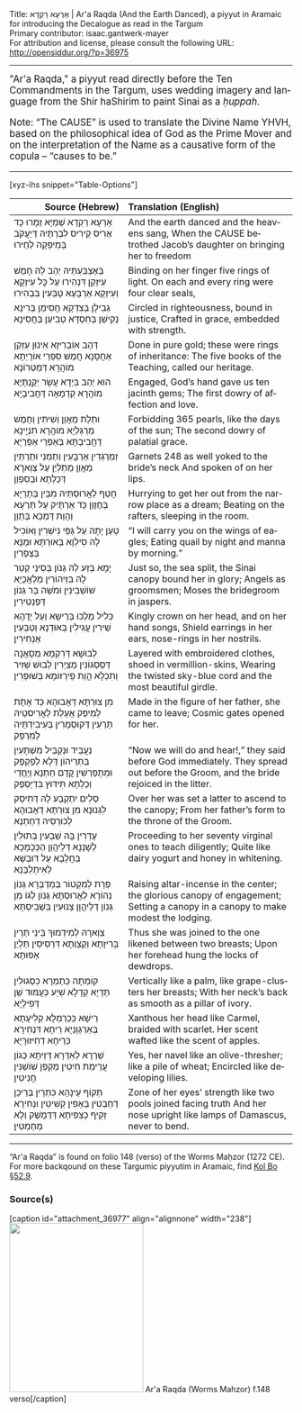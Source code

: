 <html>
<head></head>
<body>
Title: אַרְעָא רַקְדָא | Ar'a Raqda (And the Earth Danced), a piyyut in Aramaic for introducing the Decalogue as read in the Targum<br />
Primary contributor: isaac.gantwerk-mayer<br />
For attribution and license, please consult the following URL: <a href="http://opensiddur.org/?p=36975">http://opensiddur.org/?p=36975</a>
<p />
<hr />

<div class="english" lang="en" style="font-size: 1.2em;">
"Ar'a Raqda," a piyyut read directly before the Ten Commandments in the Targum, uses wedding imagery and language from the Shir haShirim to paint Sinai as a <em>ḥuppah</em>.

Note: “The CAUSE” is used to translate the Divine Name YHVH, based on the philosophical idea of God as the Prime Mover and on the interpretation of the Name as a causative form of the copula – “causes to be.”
</div>

<hr />

[xyz-ihs snippet="Table-Options"]<table style="margin-left: auto; margin-right: auto;" class="draggable">
<thead><tr><th id="x" style="text-align: right;">Source (Hebrew)</th><th style="text-align: left;">Translation (English)</th></tr></thead>
<tbody>
<tr><td style="vertical-align:top;">
<div class="liturgy" lang="he">
<span class="acrostic">אַ</span>רְעָא רַקְדָא שְׁמַיָּא זַמָרוּ
כָד אֶרִיס קֵירִיס לִבְרַתֶּיהּ דְּיַעֲקֹב בְּמִיפְּקָה לְחֵירוּ
</span></div></td>
 
<td style="vertical-align:top;">
<div class="english" lang="en">
<span class="acrostic">A</span>nd the earth danced and the heavens sang,
When the CAUSE betrothed Jacob’s daughter on bringing her to freedom
</div></td></tr>


<tr><td style="vertical-align:top;">
<div class="liturgy" lang="he">
<span class="acrostic">בְּ</span>אֶצְבַּעְתֵּיהּ יְהַב לַהּ חָמֶשׁ עִיזְקַן דִּנְהִירוּ
עַל כׇּל עִיזְקָא וְעִיזְקָא אַרְבָּעָא טָבְּעִין בִּבְהִירוּ
</span></div></td>
 
<td style="vertical-align:top;">
<div class="english" lang="en">
<span class="acrostic">B</span>inding on her finger five rings of light.
On each and every ring were four clear seals,
</div></td></tr>


<tr><td style="vertical-align:top;">
<div class="liturgy" lang="he">
<span class="acrostic">גְ</span>בִילָן בְּצִדְקָא חֲסִימַן בְּרִינָא
נְקִישַׁן בְּחִסְדָּא טְבִיעַן בַּחֲסִינָא
</span></div></td>
 
<td style="vertical-align:top;">
<div class="english" lang="en">
<span class="acrostic">C</span>ircled in righteousness, bound in justice,
Crafted in grace, embedded with strength.
</div></td></tr>


<tr><td style="vertical-align:top;">
<div class="liturgy" lang="he">
<span class="acrostic">דְּ</span>הַב אוֹבְרִיזָא אִינוּן עִזְקַן אַחֲסָנָא
חֲמֶשׁ סִפְרֵי אוֹרָיְתָא מוֹהֲרָא דְּמַטְרוֹנָא
</span></div></td>
 
<td style="vertical-align:top;">
<div class="english" lang="en">
<span class="acrostic">D</span>one in pure gold; these were rings of inheritance:
The five books of the Teaching, called our heritage.
</div></td></tr>


<tr><td style="vertical-align:top;">
<div class="liturgy" lang="he">
<span class="acrostic">ה</span>וּא יְהַב בִּיְדָא עֲשָׂר יְקְַנְתָּיָא
מוֹהֲרָא קַדְמָאָה דַּחֲבִיבָיָא
</span></div></td>
 
<td style="vertical-align:top;">
<div class="english" lang="en">
<span class="acrostic">E</span>ngaged, God’s hand gave us ten jacinth gems;
The first dowry of affection and love.
</div></td></tr>


<tr><td style="vertical-align:top;">
<div class="liturgy" lang="he">
<span class="acrostic">וּ</span>תְלַת מַאֲוַן וְשִׁיתִּין וְחָמֶשׁ מַרְגְּלַיָא
מוֹהֲרָא תִנְיָינָא דַחֲבִיבְתָּא בְּאַפְּרֵי אַפְּרַיָא
</span></div></td>
 
<td style="vertical-align:top;">
<div class="english" lang="en">
<span class="acrostic">F</span>orbidding 365 pearls, like the days of the sun;
The second dowry of palatial grace.
</div></td></tr>


<tr><td style="vertical-align:top;">
<div class="liturgy" lang="he">
<span class="acrostic">זְ</span>מַרַגְדִין אַרְבֲּעִין וְתַמְנֵי וּתַרְתֵּין מַאֲוַן
מַתְלְיַן עַל צַוְארָא דְּכַלְתָא וּבְסִפְוַן
</span></div></td>
 
<td style="vertical-align:top;">
<div class="english" lang="en">
<span class="acrostic">G</span>arnets 248 as well yoked to the bride’s neck
And spoken of on her lips.
</div></td></tr>


<tr><td style="vertical-align:top;">
<div class="liturgy" lang="he">
<span class="acrostic">חֲ</span>טַף לַאֲרוּסְתֵּיהּ מִבֵּין בַּתְרַיָא בְּחֶזֶוַן
כַּד אַרְתֶּיק עַל תַּרְעָא וְהָוַת דַּמְכַא בְּתַוַן
</span></div></td>
 
<td style="vertical-align:top;">
<div class="english" lang="en">
<span class="acrostic">H</span>urrying to get her out from the narrow place as a dream;
Beating on the rafters, sleeping in the room.
</div></td></tr>


<tr><td style="vertical-align:top;">
<div class="liturgy" lang="he">
<span class="acrostic">טְ</span>עַן יָתָהּ עַל גַּפֵּי נִישְׁרִין
וְאוֹכִיל לָהּ סִילְוָא בְּאוּרְתָּא וּמַנָּא בְּצַפְרִין
</span></div></td>
 
<td style="vertical-align:top;">
<div class="english" lang="en">
“<span class="acrostic">I</span> will carry you on the wings of eagles;
Eating quail by night and manna by morning.”
</div></td></tr>


<tr><td style="vertical-align:top;">
<div class="liturgy" lang="he">
<span class="acrostic">יָ</span>מָא בְּזַע לַהּ גְנוֹן בְּסִינַי קְטַר לָהּ בִּזֵיהוֹרִין
מַלְאֲכָיָא שׁוֹשְׁבִינִין וּמֹשֶׁה בַּר גְּנוֹן דְּפַנְטֵירִין
</span></div></td>
 
<td style="vertical-align:top;">
<div class="english" lang="en">
<span class="acrostic">J</span>ust so, the sea split, the Sinai canopy bound her in glory;
Angels as groomsmen; Moses the bridegroom in jaspers.
</div></td></tr>


<tr><td style="vertical-align:top;">
<div class="liturgy" lang="he">
<span class="acrostic">כְּ</span>לִיל מַלְכוּ בְּרֵישָא וְעַל יְדָהָא שֵׁירִין
עֲגִילִין בְּאוּדְנָא וְטַבְּעִין אַנְחִירִין
</span></div></td>
 
<td style="vertical-align:top;">
<div class="english" lang="en">
<span class="acrostic">K</span>ingly crown on her head, and on her hand songs,
Shield earrings in her ears, nose-rings in her nostrils.
</div></td></tr>


<tr><td style="vertical-align:top;">
<div class="liturgy" lang="he">
<span class="acrostic">לְ</span>בוּשָׁא דְּרִקְמָא מְסָאֲנָה דְּסַסְגוֹנִין מְצַיְרִין
לְבוּשׁ שְׁזִיר וְתִכְלָא הֲוַת פֵירְזוֹמָא בְּשׁוּפְרִין
</span></div></td>
 
<td style="vertical-align:top;">
<div class="english" lang="en">
<span class="acrostic">L</span>ayered with embroidered clothes, shoed in vermillion-skins,
Wearing the twisted sky-blue cord and the most beautiful girdle.
</div></td></tr>


<tr><td style="vertical-align:top;">
<div class="liturgy" lang="he">
<span class="acrostic">מִ</span>ן צוּרְתָּא דְּאָבוּהָא כַּד אָתָת לְמִיפַּק
אֲעַלַת לַאֲרִיסטֵיהּ תַּרְעִין דְּקוּסְמָרִין בְּעִיבִידְתֵּיה לְמִרְפַּק
</span></div></td>
 
<td style="vertical-align:top;">
<div class="english" lang="en">
<span class="acrostic">M</span>ade in the figure of her father, she came to leave;
Cosmic gates opened for her.
</div></td></tr>


<tr><td style="vertical-align:top;">
<div class="liturgy" lang="he">
<span class="acrostic">נַ</span>עֲבֵּיד וּנְקַבֵּיל מִשְׁתָּעִין בַּתְרֵיהוֹן דְּלָא לְפַקְפֶּק
וּמִתְפַּרְשִׁין קֳדָם חַתְנָא וְיֶחֱדֵי וְכַלְתָא תִּידּוּץ בִּדְיַסְפֶּק
</span></div></td>
 
<td style="vertical-align:top;">
<div class="english" lang="en">
“<span class="acrostic">N</span>ow we will do and hear!,” they said before God immediately.
They spread out before the Groom, and the bride rejoiced in the litter.
</div></td></tr>


<tr><td style="vertical-align:top;">
<div class="liturgy" lang="he">
<span class="acrostic">סְ</span>לִים יִתְקְבַע לָהּ דְּתִיסַק לִגְנוּנָא
מִן צוּרְתָּא דְּאָבוּהָא לְכוּרְסֵיהּ דְחַתְנָא
</span></div></td>
 
<td style="vertical-align:top;">
<div class="english" lang="en">
<span class="acrostic">O</span>ver her was set a latter to ascend to the canopy;
From her father’s form to the throne of the Groom.
</div></td></tr>


<tr><td style="vertical-align:top;">
<div class="liturgy" lang="he">
<span class="acrostic">עָ</span>דְרִין בָּהּ שַׁבְעִין בְּתוּלִין לְשָׁנָנָא
דְּלֵיהֲוַן הַכְּכָמָכָא בַּחֲלָבָא עַל דּוּבְשָׁא לְאִיתְלַבָּנָא
</span></div></td>
 
<td style="vertical-align:top;">
<div class="english" lang="en">
<span class="acrostic">P</span>roceeding to her seventy virginal ones to teach diligently;
<span class="acrostic">Q</span>uite like dairy yogurt and honey in whitening.
</div></td></tr>


<tr><td style="vertical-align:top;">
<div class="liturgy" lang="he">
<span class="acrostic">פְּ</span>רַת לְמִקְטוֹר בְּמַדְבְּרָא גְּנוֹן נְהוֹרָא לַאֲרוּסְתָּא
גְּנוֹן לְגוֹ מִן גְּנוֹן דְלֵיהֱוָן צְנוּעִין בִּשְׁבִיסְתָּא
</span></div></td>
 
<td style="vertical-align:top;">
<div class="english" lang="en">
<span class="acrostic">R</span>aising altar-incense in the center; the glorious canopy of engagement;
<span class="acrostic">S</span>etting a canopy in a canopy to make modest the lodging.
</div></td></tr>


<tr><td style="vertical-align:top;">
<div class="liturgy" lang="he">
<span class="acrostic">צַ</span>וְארָהּ לְמִידְמוּךְ בֵּינֵי תְּרֵין בְּרִיזָתָא
וְקַצְוַתָא דִּרְסִיסִין תַּלְיַן אַפּוּתָא
</span></div></td>
 
<td style="vertical-align:top;">
<div class="english" lang="en">
<span class="acrostic">T</span>hus she was joined to the one likened between two breasts;
<span class="acrostic">U</span>pon her forehead hung the locks of dewdrops.
</div></td></tr>


<tr><td style="vertical-align:top;">
<div class="liturgy" lang="he">
<span class="acrostic">ק</span>וֹמְתָה כְּתַמְרָא כִסְגוּלִין תַּדְיָא
קְדָלָא שִׁיַע כְּעֲמּוּד שֵׁן דְּפִילָיָא
</span></div></td>
 
<td style="vertical-align:top;">
<div class="english" lang="en">
<span class="acrostic">V</span>ertically like a palm, like grape-clusters her breasts;
<span class="acrostic">W</span>ith her neck’s back as smooth as a pillar of ivory.
</div></td></tr>


<tr><td style="vertical-align:top;">
<div class="liturgy" lang="he">
<span class="acrostic">רֵ</span>ישָׁא כְּכַרְמְלָא קְלִיעָתָא בְּאַרְגְּוָנַיָא
רֵיחָא דִּנְחִירָא כְּרֵיחָא דְחִיזוּרָיָא
</span></div></td>
 
<td style="vertical-align:top;">
<div class="english" lang="en">
<span class="acrostic">X</span>anthous her head like Carmel, braided with scarlet.
Her scent wafted like the scent of apples.
</div></td></tr>


<tr><td style="vertical-align:top;">
<div class="liturgy" lang="he">
<span class="acrostic">שַׁ</span>רְרָא לְאִדְּרָא דְּזֵיתָא כְּגוֹן עֲרֵימַת חִיטִין
מַקְפַן שׁוֹשַׁנִּין חֲנִיטִין
</span></div></td>
 
<td style="vertical-align:top;">
<div class="english" lang="en">
<span class="acrostic">Y</span>es, her navel like an olive-thresher; like a pile of wheat;
Encircled like developing lilies. 
</div></td></tr>


<tr><td style="vertical-align:top;">
<div class="liturgy" lang="he">
<span class="acrostic">תְּ</span>קוֹף עֵינָהָא כִּתְרֵין בְּרֵיכַן דְחַבְטִין בְּאַפִּין קְשִׁיטִין
וּנְחִירָא זְקִיף כְצִפִּיתָא דְּדַמָשֶׁק וְלָא מְחַמְטִין
</span></div></td>
 
<td style="vertical-align:top;">
<div class="english" lang="en">
<span class="acrostic">Z</span>one of her eyes’ strength like two pools joined facing truth
And her nose upright like lamps of Damascus, never to bend.
</div></td></tr>
</tbody></table>

<hr />

“Ar'a Raqda” is found on folio 148 (verso) of the Worms Maḥzor (1272 CE). For more backqound on these Targumic piyyutim in Aramaic, find <a href="https://www.sefaria.org/Kol_Bo.52.9?lang=bi">Kol Bo §52.9</a>.


<h3>Source(s)</h3>

[caption id="attachment_36977" align="alignnone" width="238"]<a href="https://opensiddur.org/wp-content/uploads/2021/05/Ara-Raqda-Woms-Mahzor-f.148-verso.jpg"><img src="https://opensiddur.org/wp-content/uploads/2021/05/Ara-Raqda-Woms-Mahzor-f.148-verso-238x300.jpg" alt="" width="238" height="300" class="size-medium wp-image-36977" /></a> Ar'a Raqda (Worms Mahzor) f.148 verso[/caption]

&nbsp;
</body>
</html>